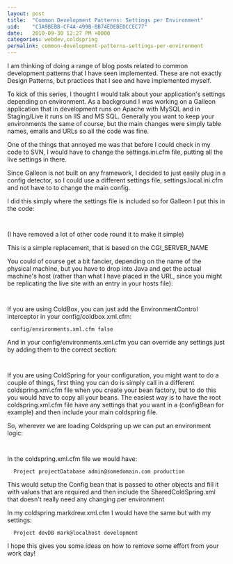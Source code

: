 ```yaml
---
layout: post
title:  "Common Development Patterns: Settings per Environment"
uid:	"C3A9BEBB-CF4A-499B-BB74EDEBEDCCEC77"
date:   2010-09-30 12:27 PM +0000
categories: webdev,coldspring
permalink: common-development-patterns-settings-per-environment
---
```

<p>I am thinking of doing a range of blog posts related to common development patterns that I have seen implemented. These are not exactly Design Patterns, but practices that I see and have implemented myself.</p>

<p>To kick of this series, I thought I would talk about your application&#39;s settings depending on environment. As a background I was working on a Galleon application that in development runs on Apache with MySQL and in Staging/Live it runs on IIS and MS SQL. Generally you want to keep your environments the same of course, but the main changes were simply table names, emails and URLs so all the code was fine.</p>

<p>One of the things that annoyed me was that before I could check in my code to SVN, I would have to change the settings.ini.cfm file, putting all the live settings in there.</p>

<p>Since Galleon is not built on any framework, I decided to just easily plug in a config detector, so I could use a different settings file, settings.local.ini.cfm and not have to to change the main config.</p>

<p>I did this simply where the settings file is included so for Galleon I put this in the code:</p>

<p><code><cfset settingsfile="settings.ini.cfm" var=""> <cfif cgi.server_name="" eq=""> <cfset settingsfile="settings.local.ini.cfm"> </cfset></cfif> </cfset></code></p>

<p>(I have removed a lot of other code round it to make it simple)</p>

<p>This is a simple replacement, that is based on the CGI_SERVER_NAME</p>

<p>You could of course get a bit fancier, depending on the name of the physical machine, but you have to drop into Java and get the actual machine&#39;s host (rather than what I have placed in the URL, since you might be replicating the live site with an entry in your hosts file):</p>

<p><code><cfset thishost="createObject("> <cfset settingsfile="settings.ini.cfm" var=""> <cfif eq="" thishost=""> <cfset settingsfile="settings.local.ini.cfm"> </cfset></cfif> </cfset></cfset></code></p>

<p>If you are using ColdBox, you can just add the EnvironmentControl interceptor in your config/coldbox.xml.cfm:</p>

<p><code><interceptor class="coldbox.system.interceptors.environmentControl"> <property name="configFile">config/environments.xml.cfm</property> <property name="fireOnInit">false</property> </interceptor> </code></p>

<p>And in your config/environments.xml.cfm you can override any settings just by adding them to the correct section:</p>

<p><code><environment hosts="markdrew" name="development-mark" urls="unused"> <!-- where email bounces should go to --> <setting name="BounceEmail" value="mark@localhost"> <setting name="DevelopmentEmail" value="mark@localhost"> <setting name="BugEmails" value="mark@localhost"> </setting></setting></setting></environment> </code></p>

<p>If you are using ColdSpring for your configuration, you might want to do a couple of things, first thing you can do is simply call in a different coldspring.xml.cfm file when you create your bean factory, but to do this you would have to copy all your beans. The easiest way is to have the root coldspring.xml.cfm file have any settings that you want in a (configBean for example) and then include your main coldspring file.</p>

<p>So, wherever we are loading Coldspring up we can put an environment logic:</p>

<p><code><cfset application.cs="CreateObject(&quot;component&quot;,"> <cfif cgi.server_name="" eq=""> <cfset config=""> <cfelse> <cfset config=""> </cfset></cfelse></cfset></cfif> </cfset></code></p>

<p>In the coldspring.xml.cfm file we would have:</p>

<p><code><beans> <bean class="my.app.ConfigBean" id="Config"> <property name="project"><value>Project</value></property> <property name="dsn"><value>projectDatabase</value></property> <property name="adminEmail"><value>admin@somedomain.com</value></property> <property name="mode"><value>production</value></property> </bean> <import resource="/config/SharedColdSpring.xml"> </import></beans> </code></p>

<p>This would setup the Config bean that is passed to other objects and fill it with values that are required and then include the SharedColdSpring.xml that doesn&#39;t really need any changing per environment</p>

<p>In my coldspring.markdrew.xml.cfm I would have the same but with my settings:</p>

<p><code><beans default-autowire="byName"> <bean class="my.app.ConfigBean" id="Config"> <property name="project"><value>Project</value></property> <property name="dsn"><value>devDB</value></property> <property name="adminEmail"><value>mark@localhost</value></property> <property name="mode"><value>development</value></property> </bean> <import resource="/ws/config/SharedColdSpring.xml"> </import></beans> </code></p>

<p>I hope this gives you some ideas on how to remove some effort from your work day!</p>